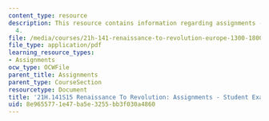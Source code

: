 ```yaml
---
content_type: resource
description: This resource contains information regarding assignments - student example
  4.
file: /media/courses/21h-141-renaissance-to-revolution-europe-1300-1800-spring-2015/8e9655771e47ba5e3255bb3f030a4860_MIT21H_141S15_Skepticism.pdf
file_type: application/pdf
learning_resource_types:
- Assignments
ocw_type: OCWFile
parent_title: Assignments
parent_type: CourseSection
resourcetype: Document
title: '21H.141S15 Renaissance To Revolution: Assignments - Student Example 4'
uid: 8e965577-1e47-ba5e-3255-bb3f030a4860
---
```

